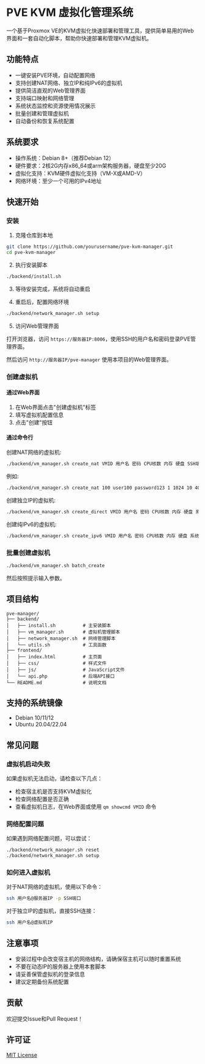 # PVE KVM 虚拟化管理系统

一个基于Proxmox VE的KVM虚拟化快速部署和管理工具，提供简单易用的Web界面和一套自动化脚本，帮助你快速部署和管理KVM虚拟机。

## 功能特点

- 一键安装PVE环境，自动配置网络
- 支持创建NAT网络、独立IP和纯IPv6的虚拟机
- 提供简洁直观的Web管理界面
- 支持端口映射和网络管理
- 系统状态监控和资源使用情况展示
- 批量创建和管理虚拟机
- 自动备份和恢复系统配置

## 系统要求

- 操作系统：Debian 8+（推荐Debian 12）
- 硬件要求：2核2G内存x86_64或arm架构服务器，硬盘至少20G
- 虚拟化支持：KVM硬件虚拟化支持（VM-X或AMD-V）
- 网络环境：至少一个可用的IPv4地址

## 快速开始

### 安装

1. 克隆仓库到本地

```bash
git clone https://github.com/yourusername/pve-kvm-manager.git
cd pve-kvm-manager
```

2. 执行安装脚本

```bash
./backend/install.sh
```

3. 等待安装完成，系统将自动重启

4. 重启后，配置网络环境

```bash
./backend/network_manager.sh setup
```

5. 访问Web管理界面

打开浏览器，访问 `https://服务器IP:8006`，使用SSH的用户名和密码登录PVE管理界面。

然后访问 `http://服务器IP/pve-manager` 使用本项目的Web管理界面。

### 创建虚拟机

#### 通过Web界面

1. 在Web界面点击"创建虚拟机"标签
2. 填写虚拟机配置信息
3. 点击"创建"按钮

#### 通过命令行

创建NAT网络的虚拟机:

```bash
./backend/vm_manager.sh create_nat VMID 用户名 密码 CPU核数 内存 硬盘 SSH端口 HTTP端口 HTTPS端口 系统 存储盘 IPv6
```

例如:

```bash
./backend/vm_manager.sh create_nat 100 user100 password123 1 1024 10 40001 40002 40003 debian11 local N
```

创建独立IP的虚拟机:

```bash
./backend/vm_manager.sh create_direct VMID 用户名 密码 CPU核数 内存 硬盘 系统 存储盘 IP地址 子网掩码 IPv6
```

创建纯IPv6的虚拟机:

```bash
./backend/vm_manager.sh create_ipv6 VMID 用户名 密码 CPU核数 内存 硬盘 系统 存储盘
```

### 批量创建虚拟机

```bash
./backend/vm_manager.sh batch_create
```

然后按照提示输入参数。

## 项目结构

```
pve-manager/
├── backend/
│   ├── install.sh          # 主安装脚本
│   ├── vm_manager.sh       # 虚拟机管理脚本
│   ├── network_manager.sh  # 网络管理脚本
│   └── utils.sh            # 工具函数
├── frontend/
│   ├── index.html          # 主页面
│   ├── css/                # 样式文件
│   ├── js/                 # JavaScript文件
│   └── api.php             # 后端API接口
└── README.md               # 说明文档
```

## 支持的系统镜像

- Debian 10/11/12
- Ubuntu 20.04/22.04

## 常见问题

### 虚拟机启动失败

如果虚拟机无法启动，请检查以下几点：

- 检查宿主机是否支持KVM虚拟化
- 检查网络配置是否正确
- 查看虚拟机日志，在Web界面或使用 `qm showcmd VMID` 命令

### 网络配置问题

如果遇到网络配置问题，可以尝试：

```bash
./backend/network_manager.sh reset
./backend/network_manager.sh setup
```

### 如何进入虚拟机

对于NAT网络的虚拟机，使用以下命令：

```bash
ssh 用户名@服务器IP -p SSH端口
```

对于独立IP的虚拟机，直接SSH连接：

```bash
ssh 用户名@虚拟机IP
```

## 注意事项

- 安装过程中会改变宿主机的网络结构，请确保宿主机可以随时重置系统
- 不要在动态IP的服务器上使用本套脚本
- 请妥善保管虚拟机的登录信息
- 建议定期备份系统配置

## 贡献

欢迎提交Issue和Pull Request！

## 许可证

[MIT License](LICENSE) 